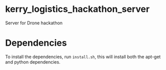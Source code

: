 # kerry_logistics_hackathon_server
Server for Drone hackathon

# Dependencies

To install the dependencies, run `install.sh`, this will install both the apt-get and
python dependencies.
